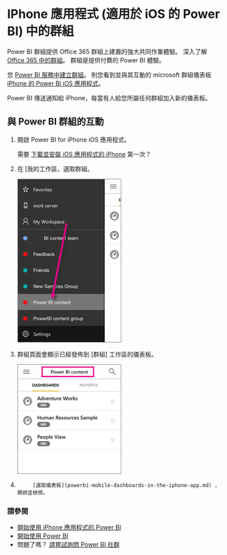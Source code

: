 <properties 
   pageTitle="IPhone 應用程式中的群組"
   description="Power BI 群組都建置在 Office 365 群組。 閱讀有關檢視與互動在 Power BI iOS 行動應用程式的 iPhone 群組儀表板。"
   services="powerbi" 
   documentationCenter="" 
   authors="maggiesMSFT" 
   manager="mblythe" 
   backup=""
   editor=""
   tags=""
   qualityFocus="no"
   qualityDate=""/>
 
<tags
   ms.service="powerbi"
   ms.devlang="NA"
   ms.topic="article"
   ms.tgt_pltfrm="NA"
   ms.workload="powerbi"
   ms.date="10/03/2016"
   ms.author="maggies"/>

# IPhone 應用程式 (適用於 iOS 的 Power BI) 中的群組  

Power BI 群組提供 Office 365 群組上建置的強大共同作業體驗。 深入了解 [Office 365 中的群組](https://support.office.com/article/Create-a-group-in-Office-365-7124dc4c-1de9-40d4-b096-e8add19209e9)。 群組是提供付費的 Power BI 體驗。 

您 [Power BI 服務中建立群組](powerbi-service-create-a-group-in-power-bi.md)。 則您看到並與其互動的 microsoft 群組儀表板 [iPhone 的 Power BI iOS 應用程式](powerbi-mobile-ipad-app-get-started.md)。 

Power BI 傳送通知給 iPhone，每當有人給您所屬任何群組加入新的儀表板。 

## 與 Power BI 群組的互動  
1.  開啟 Power BI for iPhone iOS 應用程式。 

    需要 [下載並安裝 iOS 應用程式的 iPhone](http://go.microsoft.com/fwlink/?LinkId=522062) 第一次？

2.  在 [我的工作區，選取群組。 
 
    ![](media/powerbi-mobile-groups-in-the-iphone-app-groups/power-bi-iphone-group.png)

3.  群組頁面會顯示已經發佈到 [群組] 工作區的儀表板。  

    ![](media/powerbi-mobile-groups-in-the-iphone-app-groups/power-bi-iphone-groups-dashboards.png)

4.  
            [選取儀表板](powerbi-mobile-dashboards-in-the-iphone-app.md) ，開啟並檢視。

### 請參閱
- [開始使用 iPhone 應用程式的 Power BI](powerbi-mobile-iphone-app-get-started.md)
- [開始使用 Power BI](powerbi-service-get-started.md)
- 問題了嗎？ [請嘗試詢問 Power BI 社群](http://community.powerbi.com/)  